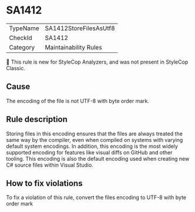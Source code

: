 ﻿# SA1412

<table>
<tr>
  <td>TypeName</td>
  <td>SA1412StoreFilesAsUtf8</td>
</tr>
<tr>
  <td>CheckId</td>
  <td>SA1412</td>
</tr>
<tr>
  <td>Category</td>
  <td>Maintainability Rules</td>
</tr>
</table>

:memo: This rule is new for StyleCop Analyzers, and was not present in StyleCop Classic.

## Cause

The encoding of the file is not UTF-8 with byte order mark.

## Rule description

Storing files in this encoding ensures that the files are always treated the same way by the compiler,
even when compiled on systems with varying default system encodings. In addition,
this encoding is the most widely supported encoding for features like visual diffs on GitHub and other tooling.
This encoding is also the default encoding used when creating new C# source files within Visual Studio.

## How to fix violations

To fix a violation of this rule, convert the files encoding to UTF-8 with byte order mark